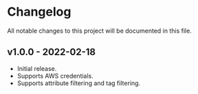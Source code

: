 # Changelog

All notable changes to this project will be documented in this file.

## v1.0.0 - 2022-02-18

* Initial release.
* Supports AWS credentials.
* Supports attribute filtering and tag filtering.

